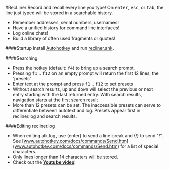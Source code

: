 #RecLiner
Record and recall every line you type! On <kbd>enter</kbd>, <kbd>esc</kbd>, or <kbd>tab</kbd>, the line just typed will be stored in a searchable history.
* Remember addresses, serial numbers, usernames!
* Have a unified history for command line interfaces!
* Log online chats!
* Build a library of often used fragments or quotes!

####Startup
Install [Autohotkey](http://www.autohotkey.com/) and run [recliner.ahk](https://raw.githubusercontent.com/q335r49/RecLiner/master/recliner.ahk).

####Searching
* Press the hotkey (default: <kbd>f4</kbd>) to bring up a search prompt.
* Pressing <kbd>f1</kbd> .. <kbd>f12</kbd> on an empty prompt will return the first 12 lines, the 'presets'
* Enter text at the prompt and press <kbd>f1</kbd> .. <kbd>f12</kbd> to set presets
* Without search results, <kbd>up</kbd> and <kbd>down</kbd> will select the previous or next entry starting with the last returned entry. With search results, navigation starts at the first search result
* More than 12 presets can be set. The inaccessible presets can serve to differentiate between autotext and log. Presets appear first in recliner.log and search results.

####Editing recliner.log
* When editing atk.log, use {enter} to send a line break and {!} to send "!".  See [www.autohotkey.com/docs/commands/Send.htm](www.autohotkey.com/docs/commands/Send.htm) for a list of special characters.
* Only lines longer than 14 characters will be stored.
* Check out the **[Youtube video](https://www.youtube.com/watch?v=iOPYzTMHf_0)**!
